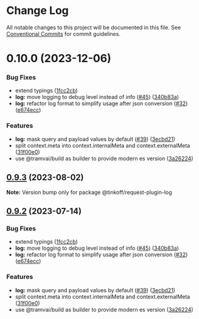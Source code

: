 # Change Log

All notable changes to this project will be documented in this file.
See [Conventional Commits](https://conventionalcommits.org) for commit guidelines.

# 0.10.0 (2023-12-06)


### Bug Fixes

* extend typings ([1fcc2cb](https://github.com/Tinkoff/tinkoff-request/commit/1fcc2cb32597b10d788de36303507e385042fc96))
* **log:** move logging to debug level instead of info ([#45](https://github.com/Tinkoff/tinkoff-request/issues/45)) ([340b83a](https://github.com/Tinkoff/tinkoff-request/commit/340b83a64306e4949d9624cc1f37d48c81e18c52))
* **log:** refactor log format to simplify usage after json conversion ([#32](https://github.com/Tinkoff/tinkoff-request/issues/32)) ([e674ecc](https://github.com/Tinkoff/tinkoff-request/commit/e674ecc3cdb02b446655fd735dbacc1fa1548b58))


### Features

* **log:** mask query and payload values by default ([#39](https://github.com/Tinkoff/tinkoff-request/issues/39)) ([3ecbd21](https://github.com/Tinkoff/tinkoff-request/commit/3ecbd21a4ceda981e504dda05fbadcc0e5e310d4))
* split context.meta into context.internalMeta and context.externalMeta ([31f00e0](https://github.com/Tinkoff/tinkoff-request/commit/31f00e0ae14767f213a67eb2df349c9f75adcfe7))
* use @tramvai/build as builder to provide modern es version ([3a26224](https://github.com/Tinkoff/tinkoff-request/commit/3a26224221d4fc073938cf32c2f147515620c28e))





## [0.9.3](https://github.com/Tinkoff/tinkoff-request/compare/@tinkoff/request-plugin-log@0.9.2...@tinkoff/request-plugin-log@0.9.3) (2023-08-02)

**Note:** Version bump only for package @tinkoff/request-plugin-log





## [0.9.2](https://github.com/Tinkoff/tinkoff-request/compare/@tinkoff/request-plugin-log@0.9.2...@tinkoff/request-plugin-log@0.9.2) (2023-07-14)


### Bug Fixes

* extend typings ([1fcc2cb](https://github.com/Tinkoff/tinkoff-request/commit/1fcc2cb32597b10d788de36303507e385042fc96))
* **log:** move logging to debug level instead of info ([#45](https://github.com/Tinkoff/tinkoff-request/issues/45)) ([340b83a](https://github.com/Tinkoff/tinkoff-request/commit/340b83a64306e4949d9624cc1f37d48c81e18c52))
* **log:** refactor log format to simplify usage after json conversion ([#32](https://github.com/Tinkoff/tinkoff-request/issues/32)) ([e674ecc](https://github.com/Tinkoff/tinkoff-request/commit/e674ecc3cdb02b446655fd735dbacc1fa1548b58))


### Features

* **log:** mask query and payload values by default ([#39](https://github.com/Tinkoff/tinkoff-request/issues/39)) ([3ecbd21](https://github.com/Tinkoff/tinkoff-request/commit/3ecbd21a4ceda981e504dda05fbadcc0e5e310d4))
* split context.meta into context.internalMeta and context.externalMeta ([31f00e0](https://github.com/Tinkoff/tinkoff-request/commit/31f00e0ae14767f213a67eb2df349c9f75adcfe7))
* use @tramvai/build as builder to provide modern es version ([3a26224](https://github.com/Tinkoff/tinkoff-request/commit/3a26224221d4fc073938cf32c2f147515620c28e))
